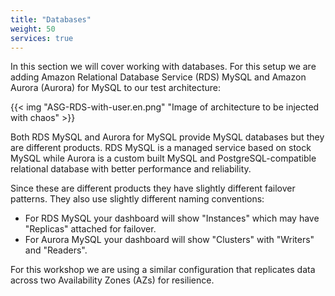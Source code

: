 ```yaml
---
title: "Databases"
weight: 50
services: true
---
```


In this section we will cover working with databases. For this setup we are adding Amazon Relational Database Service (RDS) MySQL and Amazon Aurora (Aurora) for MySQL to our test architecture:

{{< img "ASG-RDS-with-user.en.png" "Image of architecture to be injected with chaos" >}}

Both RDS MySQL and Aurora for MySQL provide MySQL databases but they are different products. RDS MySQL is a managed service based on stock MySQL while Aurora is a custom built MySQL and PostgreSQL-compatible relational database with better performance and reliability.

Since these are different products they have slightly different failover patterns. They also use slightly different naming conventions:

* For RDS MySQL your dashboard will show "Instances" which may have "Replicas" attached for failover.
* For Aurora MySQL your dashboard will show "Clusters" with "Writers" and "Readers". 

For this workshop we are using a similar configuration that replicates data across two Availability Zones (AZs) for resilience.
